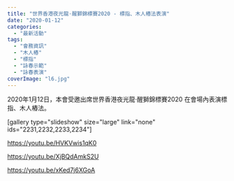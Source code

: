 ```yaml
---
title: "世界香港夜光龍·醒獅錦標賽2020 - 標指、木人樁法表演"
date: "2020-01-12"
categories: 
  - "最新活動"
tags: 
  - "會務資訊"
  - "木人樁"
  - "標指"
  - "詠春示範"
  - "詠春表演"
coverImage: "l6.jpg"
---
```


2020年1月12日，本會受邀出席世界香港夜光龍·醒獅錦標賽2020 在會場內表演標指、木人樁法。<!--more-->

\[gallery type="slideshow" size="large" link="none" ids="2231,2232,2233,2234"\]

https://youtu.be/HVKVwis1qK0

https://youtu.be/XjBQdAmkS2U

https://youtu.be/xKed7j6XGoA

